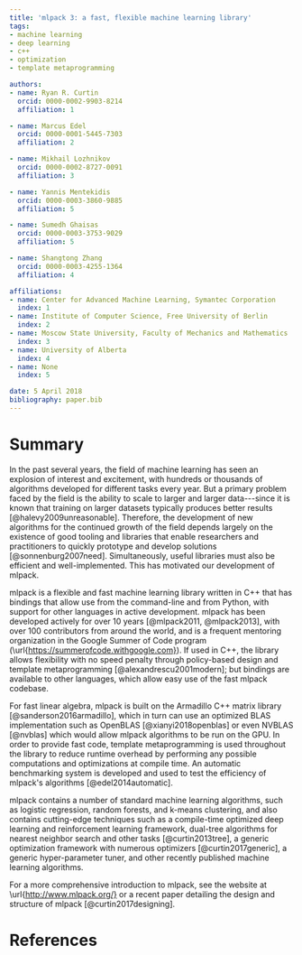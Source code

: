 ```yaml
---
title: 'mlpack 3: a fast, flexible machine learning library'
tags:
- machine learning
- deep learning
- c++
- optimization
- template metaprogramming

authors:
- name: Ryan R. Curtin
  orcid: 0000-0002-9903-8214
  affiliation: 1

- name: Marcus Edel
  orcid: 0000-0001-5445-7303
  affiliation: 2

- name: Mikhail Lozhnikov
  orcid: 0000-0002-8727-0091
  affiliation: 3

- name: Yannis Mentekidis
  orcid: 0000-0003-3860-9885
  affiliation: 5

- name: Sumedh Ghaisas
  orcid: 0000-0003-3753-9029
  affiliation: 5

- name: Shangtong Zhang
  orcid: 0000-0003-4255-1364
  affiliation: 4

affiliations:
- name: Center for Advanced Machine Learning, Symantec Corporation
  index: 1
- name: Institute of Computer Science, Free University of Berlin
  index: 2
- name: Moscow State University, Faculty of Mechanics and Mathematics
  index: 3
- name: University of Alberta
  index: 4
- name: None
  index: 5

date: 5 April 2018
bibliography: paper.bib
---
```


# Summary

In the past several years, the field of machine learning has seen an explosion
of interest and excitement, with hundreds or thousands of algorithms developed
for different tasks every year.  But a primary problem faced by the field is the
ability to scale to larger and larger data---since it is known that training on
larger datasets typically produces better results [@halevy2009unreasonable].
Therefore, the development of new algorithms for the continued growth of the
field depends largely on the existence of good tooling and libraries that enable
researchers and practitioners to quickly prototype and develop solutions
[@sonnenburg2007need].  Simultaneously, useful libraries must also be efficient
and well-implemented.  This has motivated our development of mlpack.

mlpack is a flexible and fast machine learning library written in C++ that has
bindings that allow use from the command-line and from Python, with support for
other languages in active development.  mlpack has been developed actively for
over 10 years [@mlpack2011, @mlpack2013], with over 100 contributors from
around the world, and is a frequent mentoring organization in the Google Summer
of Code program (\url{https://summerofcode.withgoogle.com}).  If used in C++,
the library allows flexibility with no speed penalty through policy-based design
and template metaprogramming [@alexandrescu2001modern]; but bindings are
available to other languages, which allow easy use of the fast mlpack codebase.

For fast linear algebra, mlpack is built on the Armadillo C++ matrix library
[@sanderson2016armadillo], which in turn can use an optimized BLAS
implementation such as OpenBLAS [@xianyi2018openblas] or even NVBLAS
[@nvblas] which would allow mlpack algorithms to be run on the GPU.  In
order to provide fast code, template metaprogramming is used throughout the
library to reduce runtime overhead by performing any possible computations and
optimizations at compile time.  An automatic benchmarking system is developed
and used to test the efficiency of mlpack's algorithms [@edel2014automatic].

mlpack contains a number of standard machine learning algorithms, such as
logistic regression, random forests, and k-means clustering, and also contains
cutting-edge techniques such as a compile-time optimized deep learning and
reinforcement learning framework, dual-tree algorithms for nearest neighbor
search and other tasks [@curtin2013tree], a generic optimization framework with
numerous optimizers [@curtin2017generic], a generic hyper-parameter tuner, and
other recently published machine learning algorithms.

For a more comprehensive introduction to mlpack, see the website at
\url{http://www.mlpack.org/} or a recent paper detailing the design and
structure of mlpack [@curtin2017designing].

# References
